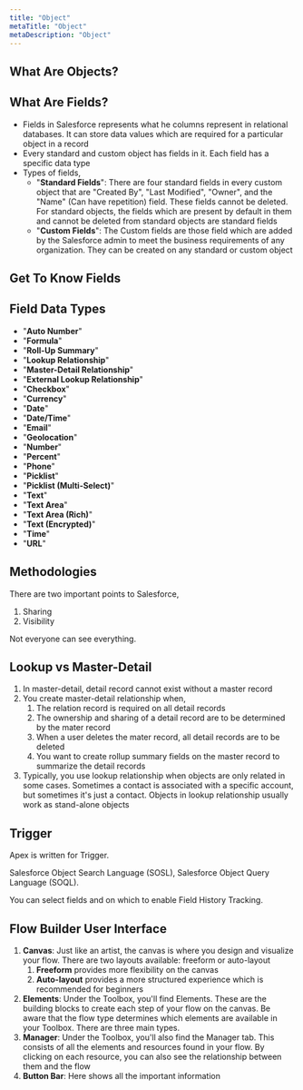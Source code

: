 ```yaml
---
title: "Object"
metaTitle: "Object"
metaDescription: "Object"
---
```


## What Are Objects?

## What Are Fields?

- Fields in Salesforce represents what he columns represent in relational databases. It can store data values which are required for a particular object in a record
- Every standard and custom object has fields in it. Each field has a specific data type
- Types of fields,
  - "**Standard Fields**": There are four standard fields in every custom object that are "Created By", "Last Modified", "Owner", and the "Name" (Can have repetition) field. These fields cannot be deleted. For standard objects, the fields which are present by default in them and cannot be deleted from standard objects are standard fields
  - "**Custom Fields**": The Custom fields are those field which are added by the Salesforce admin to meet the business requirements of any organization. They can be created on any standard or custom object

## Get To Know Fields

## Field Data Types

- "**Auto Number**"
- "**Formula**"
- "**Roll-Up Summary**"
- "**Lookup Relationship**"
- "**Master-Detail Relationship**"
- "**External Lookup Relationship**"
- "**Checkbox**"
- "**Currency**"
- "**Date**"
- "**Date/Time**"
- "**Email**"
- "**Geolocation**"
- "**Number**"
- "**Percent**"
- "**Phone**"
- "**Picklist**"
- "**Picklist (Multi-Select)**"
- "**Text**"
- "**Text Area**"
- "**Text Area (Rich)**"
- "**Text (Encrypted)**"
- "**Time**"
- "**URL**"

## Methodologies

There are two important points to Salesforce,

1. Sharing
2. Visibility

Not everyone can see everything.

## Lookup vs Master-Detail

1. In master-detail, detail record cannot exist without a master record
2. You create master-detail relationship when,
   1. The relation record is required on all detail records
   2. The ownership and sharing of a detail record are to be determined by the mater record
   3. When a user deletes the mater record, all detail records are to be deleted
   4. You want to create rollup summary fields on the master record to summarize the detail records
3. Typically, you use lookup relationship when objects are only related in some cases. Sometimes a contact is associated with a specific account, but sometimes it's just a contact. Objects in lookup relationship usually work as stand-alone objects

## Trigger

Apex is written for Trigger.

Salesforce Object Search Language (SOSL), Salesforce Object Query Language (SOQL).

You can select fields and on which to enable Field History Tracking.

## Flow Builder User Interface

1. **Canvas**: Just like an artist, the canvas is where you design and visualize your flow. There are two layouts available: freeform or auto-layout
   1. **Freeform** provides more flexibility on the canvas
   2. **Auto-layout** provides a more structured experience which is recommended for beginners
2. **Elements**: Under the Toolbox, you'll find Elements. These are the building blocks to create each step of your flow on the canvas. Be aware that the flow type determines which elements are available in your Toolbox. There are three main types.
3. **Manager**: Under the Toolbox, you'll also find the Manager tab. This consists of all the elements and resources found in your flow. By clicking on each resource, you can also see the relationship between them and the flow
4. **Button Bar**: Here shows all the important information
